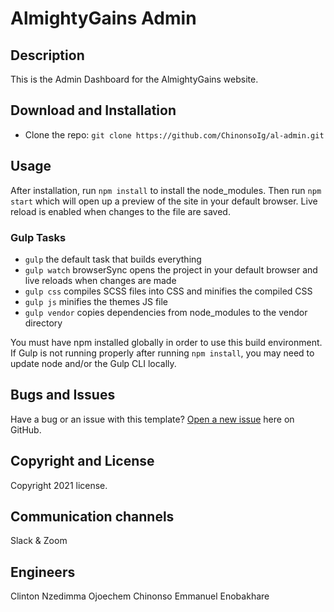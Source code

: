 # AlmightyGains Admin

## Description
This is the Admin Dashboard for the AlmightyGains website.

## Download and Installation

* Clone the repo: `git clone https://github.com/ChinonsoIg/al-admin.git`

## Usage

After installation, run `npm install` to install the node_modules. Then run `npm start` which will open up a preview of the site in your default browser. Live reload is enabled when changes to the file are saved.

### Gulp Tasks

* `gulp` the default task that builds everything
* `gulp watch` browserSync opens the project in your default browser and live reloads when changes are made
* `gulp css` compiles SCSS files into CSS and minifies the compiled CSS
* `gulp js` minifies the themes JS file
* `gulp vendor` copies dependencies from node_modules to the vendor directory

You must have npm installed globally in order to use this build environment. If Gulp is not running properly after running `npm install`, you may need to update node and/or the Gulp CLI locally.


## Bugs and Issues

Have a bug or an issue with this template? [Open a new issue](https://github.com/ChinonsoIg/al-admin.git/issues) here on GitHub.


## Copyright and License

Copyright 2021 license.


## Communication channels

Slack & Zoom


## Engineers

  Clinton Nzedimma
  Ojoechem Chinonso
  Emmanuel Enobakhare
